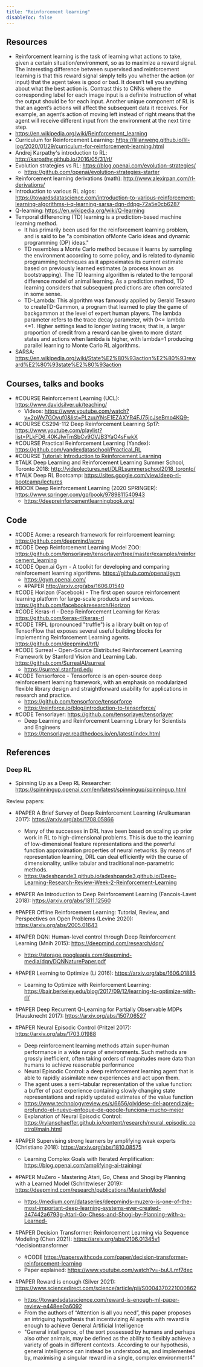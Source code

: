 ```yaml
---
title: "Reinforcement learning"
disableToc: false 
---
```


## Resources
- Reinforcement learning is the task of learning what actions to take, given a certain situation/environment, so as to maximize a reward signal. The interesting difference between supervised and reinforcement learning is that this reward signal simply tells you whether the action (or input) that the agent takes is good or bad. It doesn’t tell you anything about what the best action is. Contrast this to CNNs where the corresponding label for each image input is a definite instruction of what the output should be for each input.  Another unique component of RL is that an agent’s actions will affect the subsequent data it receives. For example, an agent’s action of moving left instead of right means that the agent will receive different input from the environment at the next time step.
- https://en.wikipedia.org/wiki/Reinforcement_learning
- Curriculum for Reinforcement Learning: https://lilianweng.github.io/lil-log/2020/01/29/curriculum-for-reinforcement-learning.html
- Andrej Karpathy's introduction to RL: http://karpathy.github.io/2016/05/31/rl/
- Evolution strategies vs RL: https://blog.openai.com/evolution-strategies/
	- https://github.com/openai/evolution-strategies-starter
- Reinforcement learning derivations (math): http://www.alexirpan.com/rl-derivations/
- Introduction to various RL algos: https://towardsdatascience.com/introduction-to-various-reinforcement-learning-algorithms-i-q-learning-sarsa-dqn-ddpg-72a5e0cb6287
- Q-learning: https://en.wikipedia.org/wiki/Q-learning
- Temporal differencing (TD) learning  is a prediction-based machine learning method. 
	- It has primarily been used for the reinforcement learning problem, and is said to be "a combination ofMonte Carlo ideas and dynamic programming (DP) ideas." 
	- TD resembles a Monte Carlo method because it learns by sampling the environment according to some policy, and is related to dynamic programming techniques as it approximates its current estimate based on previously learned estimates (a process known as bootstrapping). The TD learning algorithm is related to the temporal difference model of animal learning. As a prediction method, TD learning considers that subsequent predictions are often correlated in some sense.
	- TD-Lambda: This algorithm was famously applied by Gerald Tesauro to createTD-Gammon, a program that learned to play the game of backgammon at the level of expert human players. The lambda parameter refers to the trace decay parameter, with 0<= lambda <=1. Higher settings lead to longer lasting traces; that is, a larger proportion of credit from a reward can be given to more distant states and actions when lambda is higher, with lambda=1 producing parallel learning to Monte Carlo RL algorithms.
- SARSA: https://en.wikipedia.org/wiki/State%E2%80%93action%E2%80%93reward%E2%80%93state%E2%80%93action


## Courses, talks and books
- #COURSE Reinforcement Learning (UCL): https://www.davidsilver.uk/teaching/
	- Videos: https://www.youtube.com/watch?v=2pWv7GOvuf0&list=PLzuuYNsE1EZAXYR4FJ75jcJseBmo4KQ9-
- #COURSE CS294-112 Deep Reinforcement Learning Sp17: https://www.youtube.com/playlist?list=PLkFD6_40KJIwTmSbCv9OVJB3YaO4sFwkX
- #COURSE Practical Reinforcement Learning (Yandex): https://github.com/yandexdataschool/Practical_RL
- #COURSE [Tutorial: Introduction to Reinforcement Learning](https://colab.research.google.com/github/NeuromatchAcademy/course-content-dl/blob/main/tutorials/W3D2_BasicReinforcementLearning/student/W3D2_Tutorial1.ipynb)
- #TALK Deep Learning and Reinforcement Learning Summer School, Toronto 2018: http://videolectures.net/DLRLsummerschool2018_toronto/
- #TALK Deep RL Bootcamp: https://sites.google.com/view/deep-rl-bootcamp/lectures	  
- #BOOK Deep Reinforcement Learning (2020 SPRINGER): https://www.springer.com/gp/book/9789811540943
	- https://deepreinforcementlearningbook.org/


## Code
- #CODE Acme: a research framework for reinforcement learning: https://github.com/deepmind/acme
- #CODE Deep Reinforcement Learning Model ZOO: https://github.com/tensorlayer/tensorlayer/tree/master/examples/reinforcement_learning
- #CODE Open.ai Gym - A toolkit for developing and comparing reinforcement learning algorithms. https://github.com/openai/gym
	- https://gym.openai.com/
	- #PAPER http://arxiv.org/abs/1606.01540
- #CODE Horizon (Facebook) - The first open source reinforcement learning platform for large-scale products and services. https://github.com/facebookresearch/Horizon
- #CODE Keras-rl - Deep Reinforcement Learning for Keras: https://github.com/keras-rl/keras-rl
- #CODE TRFL (pronounced "truffle") is a library built on top of TensorFlow that exposes several useful building blocks for implementing Reinforcement Learning agents. https://github.com/deepmind/trfl/
- #CODE Surreal - Open-Source Distributed Reinforcement Learning Framework by Stanford Vision and Learning Lab. https://github.com/SurrealAI/surreal
	- https://surreal.stanford.edu
- #CODE Tensorforce - Tensorforce is an open-source deep reinforcement learning framework, with an emphasis on modularized flexible library design and straightforward usability for applications in research and practice. 
	- https://github.com/tensorforce/tensorforce
	- https://reinforce.io/blog/introduction-to-tensorforce/
- #CODE Tensorlayer: https://github.com/tensorlayer/tensorlayer
	- Deep Learning and Reinforcement Learning Library for Scientists and Engineers
	- https://tensorlayer.readthedocs.io/en/latest/index.html


## References
### Deep RL
- Spinning Up as a Deep RL Researcher: https://spinningup.openai.com/en/latest/spinningup/spinningup.html

Review papers:
- #PAPER A Brief Survey of Deep Reinforcement Learning (Arulkumaran 2017): https://arxiv.org/abs/1708.05866
	- Many of the successes in DRL have been based on scaling up prior work in RL to high-dimensional problems. This is due to the learning of low-dimensional feature representations and the powerful function approximation properties of neural networks. By means of representation learning, DRL can deal efficiently with the curse of dimensionality, unlike tabular and traditional non-parametric methods.
	- https://adeshpande3.github.io/adeshpande3.github.io/Deep-Learning-Research-Review-Week-2-Reinforcement-Learning
- #PAPER An Introduction to Deep Reinforcement Learning (Fancois-Lavet 2018): https://arxiv.org/abs/1811.12560
- #PAPER Offline Reinforcement Learning: Tutorial, Review, and Perspectives on Open Problems (Levine 2020): https://arxiv.org/abs/2005.01643

- #PAPER DQN: Human-level control through Deep Reinforcement Learning (Mnih 2015): https://deepmind.com/research/dqn/
	- https://storage.googleapis.com/deepmind-media/dqn/DQNNaturePaper.pdf
- #PAPER Learning to Optimize (Li 2016): https://arxiv.org/abs/1606.01885
	- Learning to Optimize with Reinforcement Learning: https://bair.berkeley.edu/blog/2017/09/12/learning-to-optimize-with-rl/
- #PAPER Deep Recurrent Q-Learning for Partially Observable MDPs (Hausknecht 2017): https://arxiv.org/abs/1507.06527
- #PAPER Neural Episodic Control (Pritzel 2017): https://arxiv.org/abs/1703.01988
	- Deep reinforcement learning methods attain super-human performance in a wide range of environments. Such methods are grossly inefficient, often taking orders of magnitudes more data than humans to achieve reasonable performance
	- Neural Episodic Control: a deep reinforcement learning agent that is able to rapidly assimilate new experiences and act upon them. 
	- The agent uses a semi-tabular representation of the value function: a buffer of past experience containing slowly changing state representations and rapidly updated estimates of the value function
	- https://www.technologyreview.es/s/6656/olvidese-del-aprendizaje-profundo-el-nuevo-enfoque-de-google-funciona-mucho-mejor
	- Explanation of Neural Episodic Control: https://rylanschaeffer.github.io/content/research/neural_episodic_control/main.html
- #PAPER Supervising strong learners by amplifying weak experts (Christiano 2018): https://arxiv.org/abs/1810.08575
	- Learning Complex Goals with Iterated Amplification: https://blog.openai.com/amplifying-ai-training/
- #PAPER MuZero - Mastering Atari, Go, Chess and Shogi by Planning with a Learned Model (Schrittwieser 2019): https://deepmind.com/research/publications/MasterinModel
	- https://medium.com/dataseries/deepminds-muzero-is-one-of-the-most-important-deep-learning-systems-ever-created-347442a6793g-Atari-Go-Chess-and-Shogi-by-Planning-with-a-Learned-
- #PAPER Decision Transformer: Reinforcement Learning via Sequence Modeling (Chen 2021): https://arxiv.org/abs/2106.01345v1 ^decisiontransformer
	- #CODE https://paperswithcode.com/paper/decision-transformer-reinforcement-learning
	- Paper explained: https://www.youtube.com/watch?v=-buULmf7dec
- #PAPER Reward is enough (Silver 2021): https://www.sciencedirect.com/science/article/pii/S0004370221000862
	- https://towardsdatascience.com/reward-is-enough-ml-paper-review-e448ee0a6092
	- From the authors of “Attention is all you need”, this paper proposes an intriguing hypothesis that incentivizing AI agents with reward is enough to achieve General Artificial Intelligence
	- "General intelligence, of the sort possessed by humans and perhaps also other animals, may be defined as the ability to flexibly achieve a variety of goals in different contexts. According to our hypothesis, general intelligence can instead be understood as, and implemented by, maximising a singular reward in a single, complex environment4"